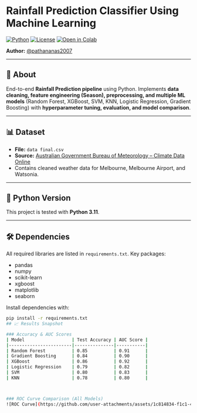 # Rainfall Prediction Classifier Using Machine Learning

[![Python](https://img.shields.io/badge/python-3.11-blue)](https://www.python.org/)
[![License](https://img.shields.io/badge/license-MIT-green)](LICENSE)
[![Open in Colab](https://colab.research.google.com/assets/colab-badge.svg)](https://colab.research.google.com/github/pathananas2007/Rainfall-Prediction-Classifier-Using-Machine-Learning/blob/main/final%202.ipynb)

**Author:** [@pathananas2007](https://github.com/pathananas2007)

---

## 📄 About
End-to-end **Rainfall Prediction pipeline** using Python. Implements **data cleaning, feature engineering (Season), preprocessing, and multiple ML models** (Random Forest, XGBoost, SVM, KNN, Logistic Regression, Gradient Boosting) with **hyperparameter tuning, evaluation, and model comparison**.

---

## 📊 Dataset
- **File:** `data final.csv`  
- **Source:** [Australian Government Bureau of Meteorology – Climate Data Online](http://www.bom.gov.au/climate/dwo/)  
- Contains cleaned weather data for Melbourne, Melbourne Airport, and Watsonia.

---

## 🐍 Python Version
This project is tested with **Python 3.11**.

---

## 🛠 Dependencies
All required libraries are listed in `requirements.txt`. Key packages:
- pandas
- numpy
- scikit-learn
- xgboost
- matplotlib
- seaborn

Install dependencies with:

```bash
pip install -r requirements.txt
## 📈 Results Snapshot

### Accuracy & AUC Scores
| Model                  | Test Accuracy | AUC Score |
|------------------------|---------------|-----------|
| Random Forest          | 0.85          | 0.91      |
| Gradient Boosting      | 0.84          | 0.90      |
| XGBoost                | 0.86          | 0.92      |
| Logistic Regression    | 0.79          | 0.82      |
| SVM                    | 0.80          | 0.83      |
| KNN                    | 0.78          | 0.80      |



### ROC Curve Comparison (All Models)
![ROC Curve](https://github.com/user-attachments/assets/1c814834-f1c1-40fc-8381-02c9f6a0cefe)

